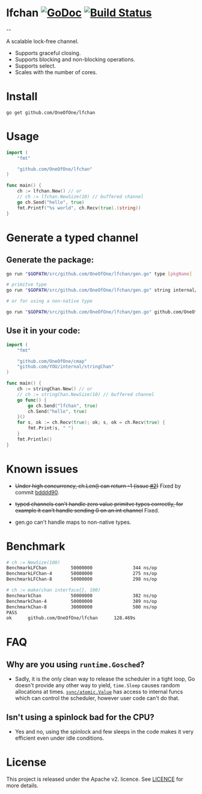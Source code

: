 # lfchan [![GoDoc](http://godoc.org/github.com/OneOfOne/lfchan?status.svg)](http://godoc.org/github.com/OneOfOne/lfchan) [![Build Status](https://travis-ci.org/OneOfOne/lfchan.svg?branch=master)](https://travis-ci.org/OneOfOne/lfchan)
--

A scalable lock-free channel.

- Supports graceful closing.
- Supports blocking and non-blocking operations.
- Supports select.
- Scales with the number of cores.

# Install

	go get github.com/OneOfOne/lfchan

# Usage

```go
import (
	"fmt"

	"github.com/OneOfOne/lfchan"
)

func main() {
	ch := lfchan.New() // or
	// ch := lfchan.NewSize(10) // buffered channel
	go ch.Send("hello", true)
	fmt.Printf("%s world", ch.Recv(true).(string))
}
```

# Generate a typed channel

## Generate the package:
``` bash
go run "$GOPATH/src/github.com/OneOfOne/lfchan/gen.go" type [pkgName]

# primitve type
go run "$GOPATH/src/github.com/OneOfOne/lfchan/gen.go" string internal/stringChan

# or for using a non-native type

go run "$GOPATH/src/github.com/OneOfOne/lfchan/gen.go" github.com/OneOfOne/cmap.CMap internal/cmapChan

```

## Use it in your code:

```go
import (
	"fmt"

	"github.com/OneOfOne/cmap"
	"github.com/YOU/internal/stringChan"
)

func main() {
	ch := stringChan.New() // or
	// ch := stringChan.NewSize(10) // buffered channel
	go func() {
		go ch.Send("lfchan", true)
		ch.Send("hello", true)
	}()
	for s, ok := ch.Recv(true); ok; s, ok = ch.Recv(true) {
		fmt.Print(s, " ")
	}
	fmt.Println()
}

```



# Known issues

- <strike>Under high concurrency, ch.Len() can return -1 (issue [#2](https://github.com/OneOfOne/lfchan/issues/2))</strike>
Fixed by commit [bdddd90](https://github.com/OneOfOne/lfchan/commit/bdddd904676fc8368064cc2eb21efaa4384cd2db).

- <strike>typed channels can't handle zero value primitve types correctly,
for example it can't handle sending 0 on an int channel</strike> Fixed.

- gen.go can't handle maps to non-native types.

# Benchmark
```bash
# ch := NewSize(100)
BenchmarkLFChan         50000000               344 ns/op               8 B/op          1 allocs/op
BenchmarkLFChan-4       50000000               275 ns/op               8 B/op          1 allocs/op
BenchmarkLFChan-8       50000000               298 ns/op               8 B/op          1 allocs/op

# ch := make(chan interface{}, 100)
BenchmarkChan           50000000               382 ns/op               8 B/op          1 allocs/op
BenchmarkChan-4         50000000               389 ns/op               8 B/op          1 allocs/op
BenchmarkChan-8         30000000               500 ns/op               8 B/op          1 allocs/op
PASS
ok      github.com/OneOfOne/lfchan      128.469s
```

# FAQ

## Why are you using `runtime.Gosched`?

- Sadly, it is the only clean way to release the scheduler in a tight loop, Go doesn't provide any other way to yield,
`time.Sleep` causes random allocations at times.
[`sync/atomic.Value`](https://github.com/golang/go/blob/master/src/sync/atomic/value.go#L57) has access to internal
funcs which can control the scheduler, however user code can't do that.

## Isn't using a spinlock bad for the CPU?

- Yes and no, using the spinlock and few sleeps in the code makes it very efficient even under idle conditions.

# License

This project is released under the Apache v2. licence. See [LICENCE](LICENCE) for more details.
